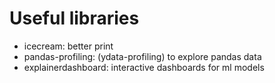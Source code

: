 # Useful libraries

- icecream: better print
- pandas-profiling: (ydata-profiling) to explore pandas data
- explainerdashboard: interactive dashboards for ml models
